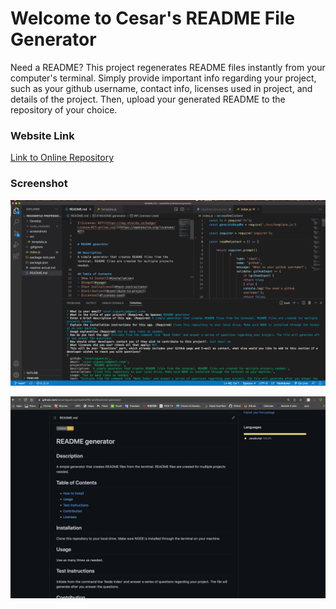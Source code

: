 # Welcome to Cesar's README File Generator

Need a README? This project regenerates README files instantly from your computer's terminal. Simply provide important info regarding your project, such as your github username, contact info, licenses used in project, and details of the project. Then, upload your generated README to the repository of your choice.



### Website Link
[Link to Online Repository](https://github.com/cesarsiguencia/readmefile-professional-generator.git)


### Screenshot
![Screenshot 1](./screenshots/screenshot-1.jpeg)

![Screenshot 2](./screenshots/screenshot-2.jpeg)


